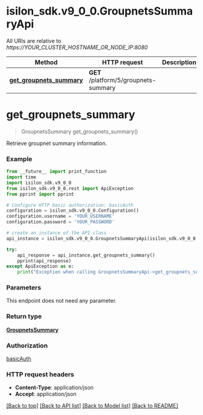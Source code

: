 # isilon_sdk.v9_0_0.GroupnetsSummaryApi

All URIs are relative to *https://YOUR_CLUSTER_HOSTNAME_OR_NODE_IP:8080*

Method | HTTP request | Description
------------- | ------------- | -------------
[**get_groupnets_summary**](GroupnetsSummaryApi.md#get_groupnets_summary) | **GET** /platform/5/groupnets-summary | 


# **get_groupnets_summary**
> GroupnetsSummary get_groupnets_summary()



Retrieve groupnet summary information.

### Example
```python
from __future__ import print_function
import time
import isilon_sdk.v9_0_0
from isilon_sdk.v9_0_0.rest import ApiException
from pprint import pprint

# Configure HTTP basic authorization: basicAuth
configuration = isilon_sdk.v9_0_0.Configuration()
configuration.username = 'YOUR_USERNAME'
configuration.password = 'YOUR_PASSWORD'

# create an instance of the API class
api_instance = isilon_sdk.v9_0_0.GroupnetsSummaryApi(isilon_sdk.v9_0_0.ApiClient(configuration))

try:
    api_response = api_instance.get_groupnets_summary()
    pprint(api_response)
except ApiException as e:
    print("Exception when calling GroupnetsSummaryApi->get_groupnets_summary: %s\n" % e)
```

### Parameters
This endpoint does not need any parameter.

### Return type

[**GroupnetsSummary**](GroupnetsSummary.md)

### Authorization

[basicAuth](../README.md#basicAuth)

### HTTP request headers

 - **Content-Type**: application/json
 - **Accept**: application/json

[[Back to top]](#) [[Back to API list]](../README.md#documentation-for-api-endpoints) [[Back to Model list]](../README.md#documentation-for-models) [[Back to README]](../README.md)

